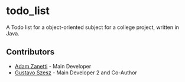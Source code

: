 # todo_list

A Todo list for a object-oriented subject for a college project, written in Java.


## Contributors

- [Adam Zanetti](https://github.com/AJai3) - Main Developer
- [Gustavo Szesz](https://github.com/) - Main Developer 2 and Co-Author
